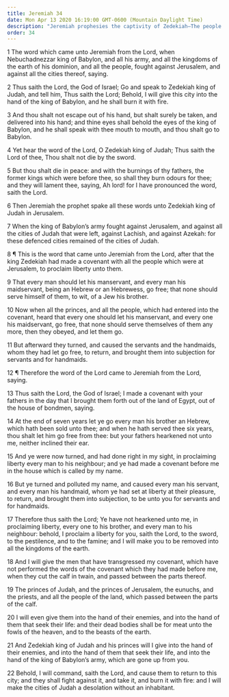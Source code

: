 ```yaml
---
title: Jeremiah 34
date: Mon Apr 13 2020 16:19:00 GMT-0600 (Mountain Daylight Time)
description: "Jeremiah prophesies the captivity of Zedekiah—The people of Judah will be removed into all the kingdoms of the earth."
order: 34
---
```


1 The word which came unto Jeremiah from the Lord, when Nebuchadnezzar king of Babylon, and all his army, and all the kingdoms of the earth of his dominion, and all the people, fought against Jerusalem, and against all the cities thereof, saying.

2 Thus saith the Lord, the God of Israel; Go and speak to Zedekiah king of Judah, and tell him, Thus saith the Lord; Behold, I will give this city into the hand of the king of Babylon, and he shall burn it with fire.

3 And thou shalt not escape out of his hand, but shalt surely be taken, and delivered into his hand; and thine eyes shall behold the eyes of the king of Babylon, and he shall speak with thee mouth to mouth, and thou shalt go to Babylon.

4 Yet hear the word of the Lord, O Zedekiah king of Judah; Thus saith the Lord of thee, Thou shalt not die by the sword.

5 But thou shalt die in peace: and with the burnings of thy fathers, the former kings which were before thee, so shall they burn odours for thee; and they will lament thee, saying, Ah lord! for I have pronounced the word, saith the Lord.

6 Then Jeremiah the prophet spake all these words unto Zedekiah king of Judah in Jerusalem.

7 When the king of Babylon’s army fought against Jerusalem, and against all the cities of Judah that were left, against Lachish, and against Azekah: for these defenced cities remained of the cities of Judah.

8 ¶ This is the word that came unto Jeremiah from the Lord, after that the king Zedekiah had made a covenant with all the people which were at Jerusalem, to proclaim liberty unto them.

9 That every man should let his manservant, and every man his maidservant, being an Hebrew or an Hebrewess, go free; that none should serve himself of them, to wit, of a Jew his brother.

10 Now when all the princes, and all the people, which had entered into the covenant, heard that every one should let his manservant, and every one his maidservant, go free, that none should serve themselves of them any more, then they obeyed, and let them go.

11 But afterward they turned, and caused the servants and the handmaids, whom they had let go free, to return, and brought them into subjection for servants and for handmaids.

12 ¶ Therefore the word of the Lord came to Jeremiah from the Lord, saying.

13 Thus saith the Lord, the God of Israel; I made a covenant with your fathers in the day that I brought them forth out of the land of Egypt, out of the house of bondmen, saying.

14 At the end of seven years let ye go every man his brother an Hebrew, which hath been sold unto thee; and when he hath served thee six years, thou shalt let him go free from thee: but your fathers hearkened not unto me, neither inclined their ear.

15 And ye were now turned, and had done right in my sight, in proclaiming liberty every man to his neighbour; and ye had made a covenant before me in the house which is called by my name.

16 But ye turned and polluted my name, and caused every man his servant, and every man his handmaid, whom ye had set at liberty at their pleasure, to return, and brought them into subjection, to be unto you for servants and for handmaids.

17 Therefore thus saith the Lord; Ye have not hearkened unto me, in proclaiming liberty, every one to his brother, and every man to his neighbour: behold, I proclaim a liberty for you, saith the Lord, to the sword, to the pestilence, and to the famine; and I will make you to be removed into all the kingdoms of the earth.

18 And I will give the men that have transgressed my covenant, which have not performed the words of the covenant which they had made before me, when they cut the calf in twain, and passed between the parts thereof.

19 The princes of Judah, and the princes of Jerusalem, the eunuchs, and the priests, and all the people of the land, which passed between the parts of the calf.

20 I will even give them into the hand of their enemies, and into the hand of them that seek their life: and their dead bodies shall be for meat unto the fowls of the heaven, and to the beasts of the earth.

21 And Zedekiah king of Judah and his princes will I give into the hand of their enemies, and into the hand of them that seek their life, and into the hand of the king of Babylon’s army, which are gone up from you.

22 Behold, I will command, saith the Lord, and cause them to return to this city; and they shall fight against it, and take it, and burn it with fire: and I will make the cities of Judah a desolation without an inhabitant.
